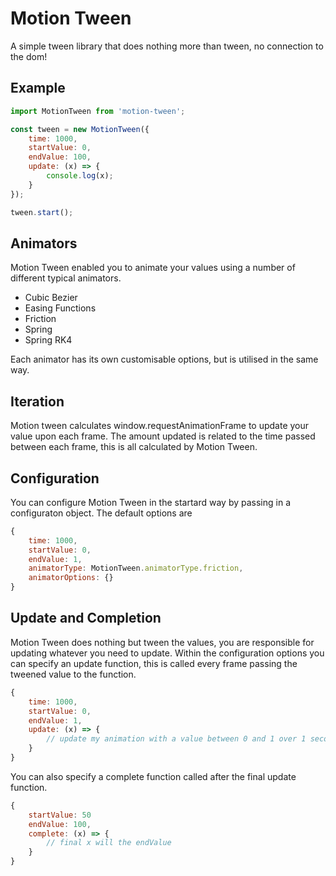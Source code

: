 # Motion Tween
A simple tween library that does nothing more than tween, no connection to the dom!

## Example

```javascript
import MotionTween from 'motion-tween';

const tween = new MotionTween({
	time: 1000,
	startValue: 0,
	endValue: 100,
	update: (x) => {
		console.log(x);
	}
});

tween.start();
```

## Animators
Motion Tween enabled you to animate your values using a number of different typical animators. 

* Cubic Bezier
* Easing Functions 
* Friction
* Spring
* Spring RK4

Each animator has its own customisable options, but is utilised in the same way.

## Iteration
Motion tween calculates window.requestAnimationFrame to update your value upon each frame. The amount updated is related to the time passed between each frame, this is all calculated by Motion Tween.

## Configuration
You can configure Motion Tween in the startard way by passing in a configuraton object. The default options are

```javascript
{ 
    time: 1000,
    startValue: 0,
    endValue: 1,
    animatorType: MotionTween.animatorType.friction,
    animatorOptions: {}
}
```

## Update and Completion
Motion Tween does nothing but tween the values, you are responsible for updating whatever you need to update. Within the configuration options you can specify an update function, this is called every frame passing the tweened value to the function.

```javascript
{ 
    time: 1000,
    startValue: 0,
    endValue: 1,
    update: (x) => {
    	// update my animation with a value between 0 and 1 over 1 second
	}
}
```

You can also specify a complete function called after the final update function. 

```javascript
{
	startValue: 50
	endValue: 100,
    complete: (x) => {
    	// final x will the endValue
	}
}
```



